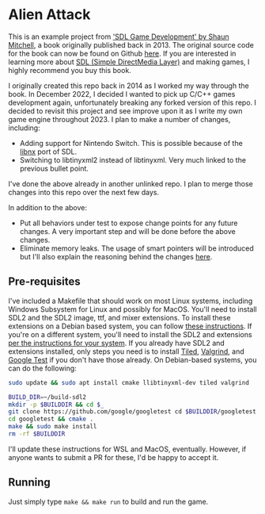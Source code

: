 # Alien Attack

This is an example project from ['SDL Game Development' by Shaun Mitchell][1], a book originally published back in 2013.  The original source code for the book can now be found on Github [here][2].  If you are interested in learning more about [SDL (Simple DirectMedia Layer)][3] and making games, I highly recommend you buy this book.

I originally created this repo back in 2014 as I worked my way through the book.  In December 2022, I decided I wanted to pick up C/C++ games development again, unfortunately breaking any forked version of this repo.  I decided to revisit this project and see improve upon it as I write my own game engine throughout 2023.  I plan to make a number of changes, including:

* Adding support for Nintendo Switch.  This is possible because of the [libnx][9] port of SDL.
* Switching to libtinyxml2 instead of libtinyxml.  Very much linked to the previous bullet point.

I've done the above already in another unlinked repo.  I plan to merge those changes into this repo over the next few days.

In addition to the above:

* Put all behaviors under test to expose change points for any future changes. A very important step and will be done before the above changes.
* Eliminate memory leaks.  The usage of smart pointers will be introduced but I'll also explain the reasoning behind the changes [here][10].

## Pre-requisites

I've included a Makefile that should work on most Linux systems, including Windows Subsystem for Linux and possibly for MacOS.  You'll need to install SDL2 and the SDL2 image, ttf, and mixer extensions.  To install these extensions on a Debian based system, you can follow [these instructions][4].  If you're on a different system, you'll need to install the SDL2 and extensions [per the instructions for your system][5].  If you already have SDL2 and extensions installed, only steps you need is to install [Tiled][6], [Valgrind][7], and [Google Test][8] if you don't have those already.  On Debian-based systems, you can do the following:

```bash
sudo update && sudo apt install cmake llibtinyxml-dev tiled valgrind

BUILD_DIR=~/build-sdl2
mkdir -p $BUILDDIR && cd $_
git clone https://github.com/google/googletest cd $BUILDDIR/googletest
cd googletest && cmake .
make && sudo make install
rm -rf $BUILDDIR
```

I'll update these instructions for WSL and MacOS, eventually.  However, if anyone wants to submit a PR for these, I'd be happy to accept it.

## Running

Just simply type `make && make run` to build and run the game.

[1]: https://www.packtpub.com/game-development/sdl-game-development
[2]: https://github.com/PacktPublishing/SDL-Game-Development
[3]: https://www.libsdl.org/
[4]: docs/SDL2-install-instructions.md
[5]: https://wiki.libsdl.org/SDL2/Installation
[6]: http://www.mapeditor.org/
[7]: http://valgrind.org/
[8]: https://google.github.io/googletest/
[9]: https://switchbrew.org/wiki/Setting_up_Development_Environment
[10]: docs/memory-management.md
